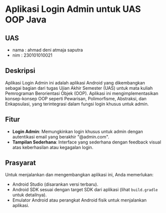 # Aplikasi Login Admin untuk UAS OOP Java

## UAS
- nama : ahmad deni atmaja saputra
- nim : 230101010021

## Deskripsi
Aplikasi Login Admin ini adalah aplikasi Android yang dikembangkan sebagai bagian dari tugas Ujian Akhir Semester (UAS) untuk mata kuliah Pemrograman Berorientasi Objek (OOP). Aplikasi ini mengimplementasikan konsep-konsep OOP seperti Pewarisan, Polimorfisme, Abstraksi, dan Enkapsulasi, yang terintegrasi dalam fungsi login khusus untuk admin.

## Fitur
- **Login Admin**: Memungkinkan login khusus untuk admin dengan autentikasi email yang berakhir "@admin.com".
- **Tampilan Sederhana**: Interface yang sederhana dengan feedback visual atas keberhasilan atau kegagalan login.

## Prasyarat
Untuk menjalankan dan mengembangkan aplikasi ini, Anda memerlukan:
- Android Studio (disarankan versi terbaru).
- Android SDK sesuai dengan target SDK dari aplikasi (lihat `build.gradle` untuk detailnya).
- Emulator Android atau perangkat Android fisik untuk menjalankan aplikasi.

   
